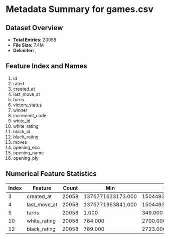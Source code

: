 # Metadata Summary for games.csv

## Dataset Overview
- **Total Entries:** 20058
- **File Size:** 7.4M
- **Delimiter:** ,

## Feature Index and Names
1. id
2. rated
3. created_at
4. last_move_at
5. turns
6. victory_status
7. winner
8. increment_code
9. white_id
10. white_rating
11. black_id
12. black_rating
13. moves
14. opening_eco
15. opening_name
16. opening_ply

## Numerical Feature Statistics
| Index | Feature | Count | Min | Max | Mean | Median | 25th Percentile | 75th Percentile | StdDev |
|-------|---------|-------|-----|-----|------|--------|-----------------|-----------------|--------|
| 3 | created_at | 20058 | 1376771633173.000 | 1504493143790.000 | 1483616852629.091 | 1402857548329.000 | 1492730000000.000 | 1500697418269.000 | 28500798934.923 |
| 4 | last_move_at | 20058 | 1376771863841.000 | 1504493827262.000 | 1483617722336.128 | 1402858127098.500 | 1492730000000.000 | 1500698721634.000 | 28500690106.445 |
| 5 | turns | 20058 | 1.000 | 349.000 | 60.466 | 55.000 | 37.000 | 79.000 | 33.570 |
| 10 | white_rating | 20058 | 784.000 | 2700.000 | 1596.632 | 1567.000 | 1398.000 | 1793.000 | 291.246 |
| 12 | black_rating | 20058 | 789.000 | 2723.000 | 1588.832 | 1562.000 | 1391.000 | 1784.000 | 291.029 |
